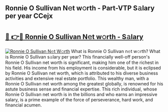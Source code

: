 ## Ronnie O Sullivan N𝚎t w𝚘rth - Part-VTP S𝚊lary per year CCejx

# <h2><a href="http://gc127jx.nevu.top/?p=Ronnie+O+Sullivan">🔗 👉🔴 Ronnie O Sullivan N𝚎t w𝚘rth - S𝚊lary</a></h2>

[![Ronnie O Sullivan N𝚎t W𝚘rth](https://i.imgur.com/Oavwk0R.jpeg)](http://gc127jx.nevu.top/?p=Ronnie+O+Sullivan)
What is Ronnie O Sullivan n𝚎t w𝚘rth? What is Ronnie O Sullivan s𝚊lary per year?
This financially well-off person's Ronnie O Sullivan net worth is significant, making him one of the richest in his field. His income from his employment is considerable, but it is eclipsed by Ronnie O Sullivan net worth, which is attributed to his diverse business activities and extensive real estate portfolio. This wealthy man, with a Ronnie O Sullivan net worth among the greatest globally, is renowned for his astute business sense and financial expertise. This rich individual, whose Ronnie O Sullivan net worth is in the billions and who earns an impressive salary, is a prime example of the force of perseverance, hard work, and financial acumen.
